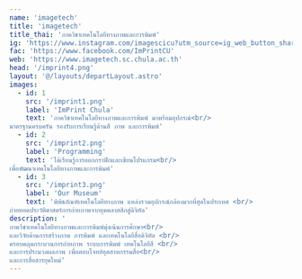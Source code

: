 ```yaml
---
name: 'imagetech'
title: 'imagetech'
title_thai: 'ภาควิชาเทคโนโลยีทางภาพและการพิมพ์'
ig: 'https://www.instagram.com/imagescicu?utm_source=ig_web_button_share_sheet&igsh=ZDNlZDc0MzIxNw=='
fac: 'https://www.facebook.com/ImPrintCU'
web: 'https://www.imagetech.sc.chula.ac.th'
head: '/imprint4.png'
layout: '@/layouts/departLayout.astro'
images:
  - id: 1
    src: '/imprint1.png'
    label: 'ImPrint Chula'
    text: 'ภาควิชาเทคโนโลยีทางภาพและการพิมพ์ มาพร้อมอุปกรณ์<br/>
มาตรฐานครบครัน รองรับการเรียนรู้ด้านสี ภาพ และการพิมพ์'
  - id: 2
    src: '/imprint2.png'
    label: 'Programming'
    text: 'ได้เรียนรู้การออกกราฟิกและเขียนโปรแกรม<br/>
เพื่อพัฒนาเทคโนโลยีทางภาพและการพิมพ์'
  - id: 3
    src: '/imprint3.png'
    label: 'Our Museum'
    text: 'พิพิธภัณฑ์เทคโนโลยีทางภาพ แหล่งรวมอุปกรณ์กล้องมากที่สุดในประเทศ <br/>
ถ่ายทอดประวัติศาสตร์การถ่ายภาพจากยุคคลาสสิกสู่ดิจิทัล'
description: '
ภาควิชาเทคโนโลยีทางภาพและการพิมพ์มุ่งเน้นการศึกษา<br/>
และวิจัยด้านการสร้างภาพ การพิมพ์ และเทคโนโลยีสื่อดิจิทัล <br/>
ครอบคลุมกระบวนการถ่ายภาพ ระบบการพิมพ์ เทคโนโลยีสี <br/>
และการประมวลผลภาพ เพื่อตอบโจทย์อุตสาหกรรมสื่อ<br/>
และการสื่อสารยุคใหม่'
---
```

